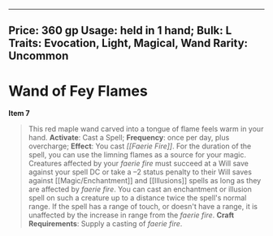
---
Price: 360 gp
Usage: held in 1 hand;
Bulk: L
Traits: Evocation, Light, Magical, Wand
Rarity: Uncommon
---

# Wand of Fey Flames

**Item 7**

> This red maple wand carved into a tongue of flame feels warm in your hand.
**Activate**: Cast a Spell;
**Frequency**: once per day, plus overcharge;
**Effect**: You cast *[[Faerie Fire]]*. For the duration of the spell, you can use the limning flames as a source for your magic. Creatures affected by your *faerie fire* must succeed at a Will save against your spell DC or take a –2 status penalty to their Will saves against [[Magic/Enchantment]] and [[Illusions]] spells as long as they are affected by *faerie fire*. You can cast an enchantment or illusion spell on such a creature up to a distance twice the spell's normal range. If the spell has a range of touch, or doesn't have a range, it is unaffected by the increase in range from the *faerie fire*.
**Craft Requirements**: Supply a casting of *faerie fire*.
